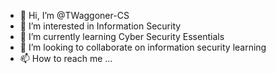 - 👋 Hi, I’m @TWaggoner-CS
- 👀 I’m interested in Information Security
- 🌱 I’m currently learning Cyber Security Essentials
- 💞️ I’m looking to collaborate on information security learning
- 📫 How to reach me ...

<!---
TWaggoner-CS/TWaggoner-CS is a ✨ special ✨ repository because its `README.md` (this file) appears on your GitHub profile.
You can click the Preview link to take a look at your changes.
--->
